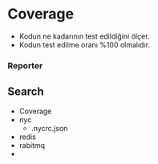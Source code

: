 # Coverage 

- Kodun ne kadarının test edildiğini ölçer.
- Kodun test edilme oranı %100 olmalıdır.

### Reporter



## Search

- Coverage
- nyc
  - .nycrc.json
- redis
- rabitmq
- 

